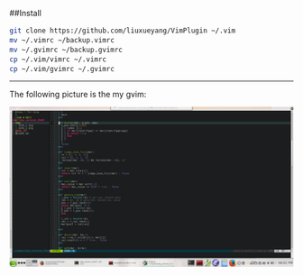 ##Install

```bash
git clone https://github.com/liuxueyang/VimPlugin ~/.vim
mv ~/.vimrc ~/backup.vimrc
mv ~/.gvimrc ~/backup.gvimrc
cp ~/.vim/vimrc ~/.vimrc 
cp ~/.vim/gvimrc ~/.gvimrc 
```

---

The following picture is the my gvim:

![Gvim](./img/gvim.png)
